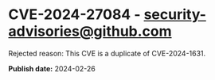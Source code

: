 # CVE-2024-27084 - security-advisories@github.com

Rejected reason: This CVE is a duplicate of CVE-2024-1631.

**Publish date:** 2024-02-26
